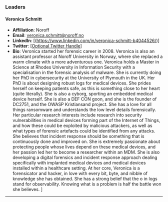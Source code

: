 ### Leaders

#### Veronica Schmitt
- **Affiliation**: Noroff
- **Email**: [veronica.schmitt@noroff.no](mailto:veronica.schmitt@noroff.no)
- **LinkedIn**: [(https://www.linkedin.com/in/veronica-schmitt-b4044526/)]
- **Twitter**: [[Optional Twitter Handle](https://twitter.com/Po1Zon_P1x13)]
- **Bio**: Veronica started her forensic career in 2008. Veronica is also an assistant professor at Noroff University in Norway, where she replaced a warm climate with a more adventurous one. Veronica holds a Master in Science at Rhodes University in Information Security with a specialisation in the forensic analysis of malware. She is currently doing her PhD in cybersecurity at the University of Plymouth in the UK.  Her PhD is about designing robust logs for medical devices. She prides herself on keeping patients safe, as this is something close to her heart (quite literally). She is also a cyborg, sporting an embedded medical device herself. She is also a DEF CON goon, and she is the founder of DC2751, and the OWASP Kristiansand project. She has a love for all things ransomware and understands the low level details forensically.
Her particular research interests include research into security vulnerabilities in medical devices forming part of the Internet of Things, and how these could be exploited by malicious attackers, as well as what types of forensic artefacts could be identified from any attacks. She believes that incident response should be something that is continuously done and improved on.  She is extremely passionate about protecting people whose lives depend on these medical devices, and her passion led her to become a researcher within an MDM. She is also developing a digital forensics and incident response approach dealing specifically with implanted medical devices and medical devices installed within a healthcare setting. At her core, Veronica is a forensicator and hacker, in love with every bit, byte, and nibble of knowledge she has obtained. She has a strong belief that the o in logs stand for observability. Knowing what is a problem is half the battle won she believes.
]

---


